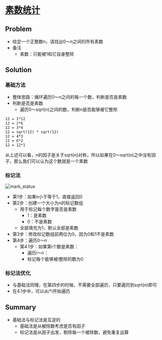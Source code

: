 # [素数统计](https://leetcode.com/problems/count-primes/)
## Problem
- 给定一个正整数n，请找出0～n之间的所有素数
- 备注
  - 素数：只能被1和它自身整除
## Solution
### 基础方法
- 整体思路：循环遍历0～n之间的每一个数，判断是否是素数
- 判断是否是素数
  - 遍历0～sqrt(n)之间的数，判断n是否能够被它整除
```
12 = 1*12
12 = 2*6
12 = 3*4
12 = sqrt(12) * sqrt(12)
12 = 4*3
12 = 6*2
12 = 12*1
```
从上述可以看，n的因子是关于sqrt(n)对称，所以如果在0～sqrt(n)之中没有因子，那么我们可以认为这个数就是一个素数

### 标记法
![mark_status](https://leetcode.com/static/images/solutions/Sieve_of_Eratosthenes_animation.gif)
- 第1步：如果n小于等于1，直接返回0
- 第2步：创建一个大小为n的标记数组
  - 用于标记每个数字是否是素数
    - 1：是素数
    - 0：不是素数
  - 全部填充为1，默认全部是素数
- 第3步：修改标记数组前两位为0，因为0和1不是素数
- 第4步：遍历0～n
  - 第4.1步：如果第i个数是素数：
    - 遍历i～n：
    - 标记每个能够被i整除的数为0

### 标记法优化
- 与基础法同理，在第四步的时候，不需要全部遍历，只要遍历到sqrt(n)即可
- 在4.1步中，可以从i*i开始遍历

## Summary
- 基础法与标记法是互逆的
  - 基础法是从被除数考虑是否有因子
  - 标记法是从因子出发，剔除每一个被除数，避免重复运算
